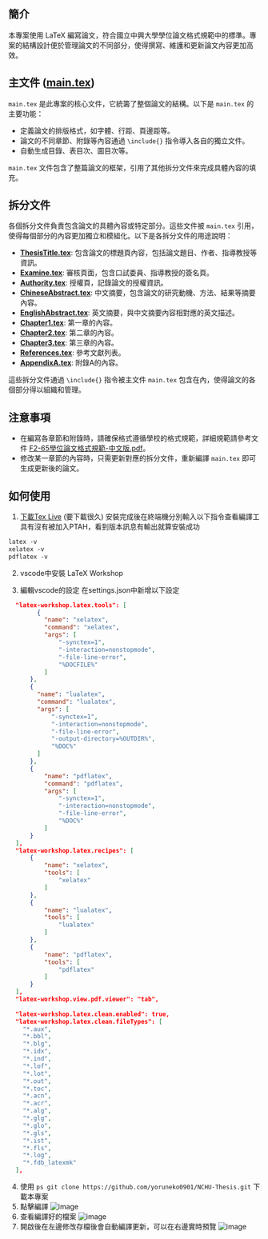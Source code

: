 ## 簡介

本專案使用 LaTeX 編寫論文，符合國立中興大學學位論文格式規範中的標準。專案的結構設計便於管理論文的不同部分，使得撰寫、維護和更新論文內容更加高效。

## 主文件 ([main.tex](https://github.com/yoruneko0901/NCHU-Thesis/blob/033316977920429a654b370ddc30fcac9330825d/main.tex))

`main.tex` 是此專案的核心文件，它統籌了整個論文的結構。以下是 `main.tex` 的主要功能：

- 定義論文的排版格式，如字體、行距、頁邊距等。
- 論文的不同章節、附錄等內容通過 `\include{}` 指令導入各自的獨立文件。
- 自動生成目錄、表目次、圖目次等。

`main.tex` 文件包含了整篇論文的框架，引用了其他拆分文件來完成具體內容的填充。

## 拆分文件

各個拆分文件負責包含論文的具體內容或特定部分。這些文件被 `main.tex` 引用，使得每個部分的內容更加獨立和模組化。以下是各拆分文件的用途說明：

- **[ThesisTitle.tex](https://github.com/yoruneko0901/NCHU-Thesis/blob/033316977920429a654b370ddc30fcac9330825d/ThesisTitle.tex)**: 包含論文的標題頁內容，包括論文題目、作者、指導教授等資訊。
- **[Examine.tex](https://github.com/yoruneko0901/NCHU-Thesis/blob/033316977920429a654b370ddc30fcac9330825d/Examine.tex)**: 審核頁面，包含口試委員、指導教授的簽名頁。
- **[Authority.tex](https://github.com/yoruneko0901/NCHU-Thesis/blob/033316977920429a654b370ddc30fcac9330825d/Authority.tex)**: 授權頁，記錄論文的授權資訊。
- **[ChineseAbstract.tex](https://github.com/yoruneko0901/NCHU-Thesis/blob/033316977920429a654b370ddc30fcac9330825d/ChineseAbstract.tex)**: 中文摘要，包含論文的研究動機、方法、結果等摘要內容。
- **[EnglishAbstract.tex](https://github.com/yoruneko0901/NCHU-Thesis/blob/033316977920429a654b370ddc30fcac9330825d/EnglishAbstract.tex)**: 英文摘要，與中文摘要內容相對應的英文描述。
- **[Chapter1.tex](https://github.com/yoruneko0901/NCHU-Thesis/blob/033316977920429a654b370ddc30fcac9330825d/Chapter1.tex)**: 第一章的內容。
- **[Chapter2.tex](https://github.com/yoruneko0901/NCHU-Thesis/blob/033316977920429a654b370ddc30fcac9330825d/Chapter2.tex)**: 第二章的內容。
- **[Chapter3.tex](https://github.com/yoruneko0901/NCHU-Thesis/blob/033316977920429a654b370ddc30fcac9330825d/Chapter3.tex)**: 第三章的內容。
- **[References.tex](https://github.com/yoruneko0901/NCHU-Thesis/blob/033316977920429a654b370ddc30fcac9330825d/References.tex)**: 參考文獻列表。
- **[AppendixA.tex](https://github.com/yoruneko0901/NCHU-Thesis/blob/033316977920429a654b370ddc30fcac9330825d/AppendixA.tex)**: 附錄A的內容。

這些拆分文件通過 `\include{}` 指令被主文件 `main.tex` 包含在內，使得論文的各個部分得以組織和管理。

## 注意事項

- 在編寫各章節和附錄時，請確保格式遵循學校的格式規範，詳細規範請參考文件 [F2-65學位論文格式規範-中文版.pdf](https://github.com/yoruneko0901/NCHU-Thesis/blob/033316977920429a654b370ddc30fcac9330825d/format%20reference/F2-65%E5%AD%B8%E4%BD%8D%E8%AB%96%E6%96%87%E6%A0%BC%E5%BC%8F%E8%A6%8F%E7%AF%84-%E4%B8%AD%E6%96%87%E7%89%88.pdf)。
- 修改某一章節的內容時，只需更新對應的拆分文件，重新編譯 `main.tex` 即可生成更新後的論文。

## 如何使用

1. [下載Tex Live](https://mirror.ctan.org/systems/texlive/tlnet/install-tl-windows.exe) (要下載很久)
安裝完成後在終端機分別輸入以下指令查看編譯工具有沒有被加入PTAH，看到版本訊息有輸出就算安裝成功
  ```ps
  latex -v
  xelatex -v
  pdflatex -v
  ```

2. vscode中安裝 LaTeX Workshop

3. 編輯vscode的設定
在settings.json中新增以下設定
  ```json
    "latex-workshop.latex.tools": [
          {
            "name": "xelatex",
            "command": "xelatex",
            "args": [
                "-synctex=1",
                "-interaction=nonstopmode",
                "-file-line-error",
                "%DOCFILE%"
            ]
        },
        {
          "name": "lualatex",
          "command": "lualatex",
          "args": [
              "-synctex=1",
              "-interaction=nonstopmode",
              "-file-line-error",
              "-output-directory=%OUTDIR%",           
              "%DOC%"
          ]
        },
        {
            "name": "pdflatex",
            "command": "pdflatex",
            "args": [
                "-synctex=1",
                "-interaction=nonstopmode",
                "-file-line-error",
                "%DOC%"
            ]
        }
    ],
    "latex-workshop.latex.recipes": [
        {
            "name": "xelatex",
            "tools": [
                "xelatex"
            ]
        },
        {
            "name": "lualatex",
            "tools": [
                "lualatex"
            ]
        },
        {
            "name": "pdflatex",
            "tools": [
                "pdflatex"
            ]
        }
    ],
    "latex-workshop.view.pdf.viewer": "tab",
      
    "latex-workshop.latex.clean.enabled": true,
    "latex-workshop.latex.clean.fileTypes": [
      "*.aux",
      "*.bbl",
      "*.blg",
      "*.idx",
      "*.ind",
      "*.lof",
      "*.lot",
      "*.out",
      "*.toc",
      "*.acn",
      "*.acr",
      "*.alg",
      "*.glg",
      "*.glo",
      "*.gls",
      "*.ist",
      "*.fls",
      "*.log",
      "*.fdb_latexmk"
    ],
  ```
4. 使用 ```ps git clone https://github.com/yoruneko0901/NCHU-Thesis.git``` 下載本專案
5. 點擊編譯
   ![image](https://github.com/user-attachments/assets/3138d1d1-7c88-4770-88e0-5acda13f2b0a)
7. 查看編譯好的檔案
   ![image](https://github.com/user-attachments/assets/fb85493f-5acb-4a60-8606-8698282b9e36)
8. 開啟後在左邊修改存檔後會自動編譯更新，可以在右邊實時預覽
   ![image](https://github.com/user-attachments/assets/caf62cd7-277b-4af8-bca6-64a0a950f643)

